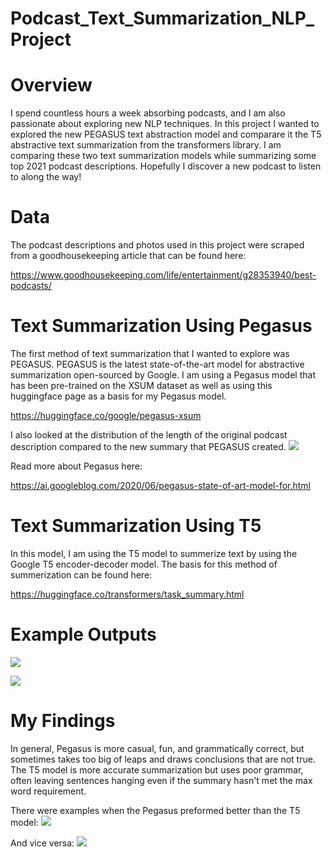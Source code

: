 # Podcast_Text_Summarization_NLP_Project

# Overview
I spend countless hours a week absorbing podcasts, and I am also passionate about exploring new NLP techniques. In this project I wanted to explored the new PEGASUS text abstraction model and comparare it the T5 abstractive text summarization from the transformers library. I am comparing these two text summarization models while summarizing some top 2021 podcast descriptions. Hopefully I discover a new podcast to listen to along the way!

# Data
The podcast descriptions and photos used in this project were scraped from a goodhousekeeping article that can be found here:

https://www.goodhousekeeping.com/life/entertainment/g28353940/best-podcasts/

# Text Summarization Using Pegasus
The first method of text summarization that I wanted to explore was PEGASUS. PEGASUS is the latest state-of-the-art model for abstractive summarization open-sourced by Google. I am using a Pegasus model that has been pre-trained on the XSUM dataset as well as using this huggingface page as a basis for my Pegasus model.

https://huggingface.co/google/pegasus-xsum

I also looked at the distribution of the length of the original podcast description compared to the new summary that PEGASUS created.
![](https://github.com/savyrosea/Podcast_Text_Summarization_NLP_Project/blob/main/images/InputOutputDistribution.PNG)

Read more about Pegasus here: 

https://ai.googleblog.com/2020/06/pegasus-state-of-art-model-for.html


# Text Summarization Using T5
In this model, I am using the T5 model to summerize text by using the Google T5 encoder-decoder model. 
The basis for this method of summerization can be found here:

https://huggingface.co/transformers/task_summary.html

# Example Outputs
![](https://github.com/savyrosea/Podcast_Text_Summarization_NLP_Project/blob/main/images/99Invisible.PNG)

![](https://github.com/savyrosea/Podcast_Text_Summarization_NLP_Project/blob/main/images/EarHustle.PNG)

# My Findings
In general, Pegasus is more casual, fun, and grammatically correct, but sometimes takes too big of leaps and draws conclusions that are not true. 
The T5 model is more accurate summarization but uses poor grammar, often leaving sentences hanging even if the summary hasn't met the max word requirement.

There were examples when the Pegasus preformed better than the T5 model:
![](https://github.com/savyrosea/Podcast_Text_Summarization_NLP_Project/blob/main/images/RadioCherryBombe.PNG)

And vice versa:
![](https://github.com/savyrosea/Podcast_Text_Summarization_NLP_Project/blob/main/images/EveryLittleThing.PNG)
